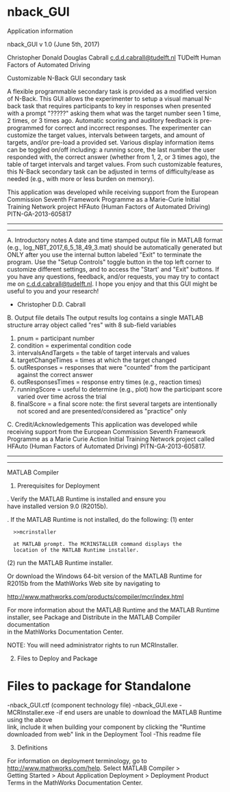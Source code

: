 # nback_GUI
Application information

nback_GUI v 1.0 (June 5th, 2017)

Christopher Donald Douglas Cabrall
c.d.d.cabrall@tudelft.nl
TUDelft Human Factors of Automated Driving

Customizable N-Back GUI secondary task

A flexible programmable secondary task is provided as a modified version of N-Back. This GUI allows the experimenter to setup a visual manual N-back task that requires participants to key in responses when presented with a prompt "?????" asking them what was the target number seen 1 time, 2 times, or 3 times ago. Automatic scoring and auditory feedback is pre-programmed for correct and incorrect responses. The experimenter can customize the target values, intervals between targets, and amount of targets, and/or pre-load a provided set. Various display information items can be toggled on/off including: a running score, the last number the user responded with, the correct answer (whether from 1, 2, or 3 times ago), the table of target intervals and target values. From such customizable features, this N-Back secondary task can be adjusted in terms of difficulty/ease as needed (e.g., with more or less burden on memory). 

This application was developed while receiving support from the European Commission Seventh Framework Programme as a Marie-Curie Initial Training Network project HFAuto (Human Factors of Automated Driving) PITN-GA-2013-605817

******************************************************************
******************************************************************

A. Introductory notes
A date and time stamped output file in MATLAB format (e.g., log_NBT_2017_6_5_18_49_3.mat) should be automatically generated but ONLY after you use the internal button labeled "Exit" to terminate the program. Use the "Setup Controls" toggle button in the top left corner to customize different settings, and to access the "Start' and "Exit" buttons. If you have any questions, feedback, and/or requests, you may try to contact me on c.d.d.cabrall@tudelft.nl. I hope you enjoy and that this GUI might be useful to you and your research!
- Christopher D.D. Cabrall

B. Output file details
The output results log contains a single MATLAB structure array object called "res" with 8 sub-field variables
1) pnum = participant number
2) condition = experimental condition code
3) intervalsAndTargets = the table of target intervals and values
4) targetChangeTimes = times at which the target changed
5) outResponses = responses that were "counted" from the participant against the correct answer
6) outResponsesTimes = response entry times (e.g., reaction times)
7) runningScore = useful to determine (e.g., plot) how the participant score varied over time across the trial
8) finalScore = a final score
note: the first several targets are intentionally not scored and are presented/considered as "practice" only

C. Credit/Acknowledgements
This application was developed while receiving support from the European Commission Seventh Framework Programme as a Marie Curie Action Initial Training Network project called HFAuto (Human Factors of Automated Driving) PITN-GA-2013-605817. 
  
******************************************************************
******************************************************************

MATLAB Compiler

1. Prerequisites for Deployment 

. Verify the MATLAB Runtime is installed and ensure you    
  have installed version 9.0 (R2015b).   

. If the MATLAB Runtime is not installed, do the following:
  (1) enter
  
      >>mcrinstaller
      
      at MATLAB prompt. The MCRINSTALLER command displays the 
      location of the MATLAB Runtime installer.

  (2) run the MATLAB Runtime installer.

Or download the Windows 64-bit version of the MATLAB Runtime for R2015b 
from the MathWorks Web site by navigating to

   http://www.mathworks.com/products/compiler/mcr/index.html
   
   
For more information about the MATLAB Runtime and the MATLAB Runtime installer, see 
Package and Distribute in the MATLAB Compiler documentation  
in the MathWorks Documentation Center.    


NOTE: You will need administrator rights to run MCRInstaller. 


2. Files to Deploy and Package

Files to package for Standalone 
================================
-nback_GUI.ctf (component technology file)
-nback_GUI.exe
-MCRInstaller.exe 
   -if end users are unable to download the MATLAB Runtime using the above  
    link, include it when building your component by clicking 
    the "Runtime downloaded from web" link in the Deployment Tool
-This readme file 

3. Definitions

For information on deployment terminology, go to 
http://www.mathworks.com/help. Select MATLAB Compiler >   
Getting Started > About Application Deployment > 
Deployment Product Terms in the MathWorks Documentation 
Center.






